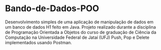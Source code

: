 # Bando-de-Dados-POO
Desenvolvimento simples de uma aplicação de manipulação de dados em um banco de dados H1 feito em Java.
Projeto realizado durante a disciplina de Programação Orientada a Objetos do curso de graduação de Ciência da Computação na Universidade Federal de Jataí (UFJ)
Push, Pop e Delete implementados usando Postman.
